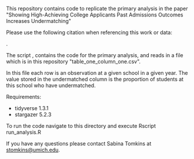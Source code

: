 This repository contains code to replicate the primary analysis in the paper "Showing High-Achieving College Applicants Past Admissions Outcomes Increases Undermatching"

Please use the following citation when referencing this work or data:

. 

The script , contains the code for the primary analysis, and reads in a file which is in this repository "table\_one\_column\_one.csv".

In this file each row is an observation at a given school in a given year. The value stored in the undermatched column is the proportion of students at this school who have undermatched.  

Requirements: 

   - tidyverse 1.3.1
   - stargazer 5.2.3

To run the code navigate to this directory and execute Rscript run\_analysis.R

If you have any questions please contact Sabina Tomkins at stomkins@umich.edu. 
